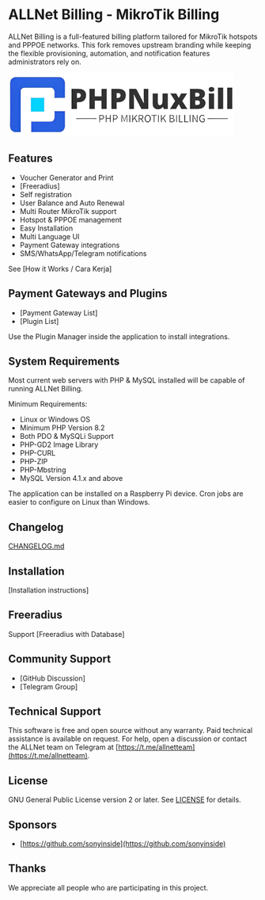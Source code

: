 # ALLNet Billing - MikroTik Billing

ALLNet Billing is a full-featured billing platform tailored for MikroTik hotspots and PPPOE networks. This fork removes upstream branding while keeping the flexible provisioning, automation, and notification features administrators rely on.

![ALLNet Billing](install/img/logo.png)

## Features

- Voucher Generator and Print
- [Freeradius]
- Self registration
- User Balance and Auto Renewal
- Multi Router MikroTik support
- Hotspot & PPPOE management
- Easy Installation
- Multi Language UI
- Payment Gateway integrations
- SMS/WhatsApp/Telegram notifications

See [How it Works / Cara Kerja]

## Payment Gateways and Plugins

- [Payment Gateway List]
- [Plugin List]

Use the Plugin Manager inside the application to install integrations.

## System Requirements

Most current web servers with PHP & MySQL installed will be capable of running ALLNet Billing.

Minimum Requirements:

- Linux or Windows OS
- Minimum PHP Version 8.2
- Both PDO & MySQLi Support
- PHP-GD2 Image Library
- PHP-CURL
- PHP-ZIP
- PHP-Mbstring
- MySQL Version 4.1.x and above

The application can be installed on a Raspberry Pi device. Cron jobs are easier to configure on Linux than Windows.

## Changelog

[CHANGELOG.md](CHANGELOG.md)

## Installation

[Installation instructions]

## Freeradius

Support [Freeradius with Database]

## Community Support

- [GitHub Discussion]
- [Telegram Group]

## Technical Support

This software is free and open source without any warranty. Paid technical assistance is available on request. For help, open a discussion or contact the ALLNet team on Telegram at [https://t.me/allnetteam](https://t.me/allnetteam).

## License

GNU General Public License version 2 or later. See [LICENSE](LICENSE) for details.

## Sponsors

- [https://github.com/sonyinside](https://github.com/sonyinside)

## Thanks

We appreciate all people who are participating in this project.
